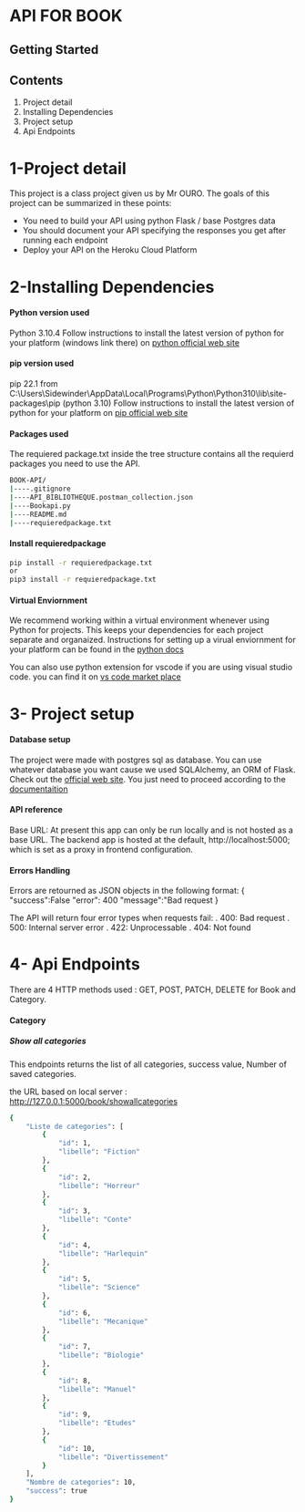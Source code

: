 # API FOR BOOK
## Getting Started
## Contents

1. Project detail
2. Installing Dependencies
3. Project setup
4. Api Endpoints

# 1-Project detail
This project is a class project given us by Mr OURO. The goals of this project can be summarized in these points:
- You need to build your API using python Flask / base
Postgres data
- You should document your API specifying the responses you
get after running each endpoint
- Deploy your API on the Heroku Cloud Platform

# 2-Installing Dependencies

#### Python version used
Python 3.10.4
Follow instructions to install the latest version of python for your platform (windows link there) on [python official web site](https://www.python.org/downloads/)
#### pip version used
pip 22.1 from C:\Users\Sidewinder\AppData\Local\Programs\Python\Python310\lib\site-packages\pip (python 3.10)
Follow instructions to install the latest version of python for your platform on [pip official web site](https://pip.pypa.io/en/stable/cli/pip_download/)
#### Packages used
The requiered package.txt inside the tree structure contains all the requierd packages you need to use the API.


```bash
BOOK-API/
|----.gitignore
|----API_BIBLIOTHEQUE.postman_collection.json
|----Bookapi.py
|----README.md
|----requieredpackage.txt 
```

#### Install requieredpackage

```bash
pip install -r requieredpackage.txt 
or
pip3 install -r requieredpackage.txt 
```
#### Virtual Enviornment

We recommend working within a virtual environment whenever using Python for projects. This keeps your dependencies for each project separate and organaized. Instructions for setting up a virual enviornment for your platform can be found in the [python docs](https://packaging.python.org/guides/installing-using-pip-and-virtual-environments/)

You can also use python extension for vscode if you are using visual studio code. you can find it on [vs code market place](https://marketplace.visualstudio.com/items?itemName=ms-python.python ) 


# 3- Project setup

#### Database setup
The project were made with postgres sql as database. You can use whatever database you want cause we used SQLAlchemy, an ORM of Flask. Check out the [official web site](https://www.sqlalchemy.org/). You just need to proceed  according to the [documentaition](https://docs.sqlalchemy.org/en/14/)  

#### API reference
Base URL: At present this app can only be run locally and is not hosted as a base URL. The backend app is hosted at the default, http://localhost:5000; which is set as a proxy in frontend configuration.

#### Errors Handling
Errors are retourned as JSON objects in the following format: { "success":False "error": 400 "message":"Bad request }

The API will return four error types when requests fail: . 400: Bad request . 500: Internal server error . 422: Unprocessable . 404: Not found


# 4- Api Endpoints
There are 4 HTTP methods used : GET, POST, PATCH, DELETE for Book and Category.

#### Category

##### Show all categories
This endpoints returns the list of all categories, success value, Number of saved categories.

the URL based on local server : http://127.0.0.1:5000/book/showallcategories

```bash
{
    "Liste de categories": [
        {
            "id": 1,
            "libelle": "Fiction"
        },
        {
            "id": 2,
            "libelle": "Horreur"
        },
        {
            "id": 3,
            "libelle": "Conte"
        },
        {
            "id": 4,
            "libelle": "Harlequin"
        },
        {
            "id": 5,
            "libelle": "Science"
        },
        {
            "id": 6,
            "libelle": "Mecanique"
        },
        {
            "id": 7,
            "libelle": "Biologie"
        },
        {
            "id": 8,
            "libelle": "Manuel"
        },
        {
            "id": 9,
            "libelle": "Etudes"
        },
        {
            "id": 10,
            "libelle": "Divertissement"
        }
    ],
    "Nombre de categories": 10,
    "success": true
}
```

